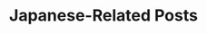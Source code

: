 ---
layout: tag
title: Japanese-Related Posts
tag: japanese
permalink: /tags/japanese/
sitemap: false
---